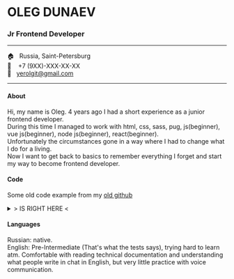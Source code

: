 # OLEG DUNAEV
### Jr Frontend Developer
---
&#127968; &nbsp; Russia, Saint-Petersburg  
&#128241; &nbsp;&nbsp;&nbsp;+7 (9XX)-XXX-XX-XX  
&#128231; &nbsp;&nbsp;yerolgit@gmail.com

---

#### About  
Hi, my name is Oleg.
4 years ago I had a short experience as a junior frontend developer.  
During this time I managed to work with html, css, sass, pug, js(beginner), vue js(beginner), node js(beginner), react(beginner).  
Unfortunately the circumstances gone in a way where I had to change what I do for a living.  
Now I want to get back to basics to remember everything I forget and start my way to become frontend developer.  

#### Code  

Some old code example from my [old github](https://github.com/Snailsloth?tab=repositories) 

<details><summary>> IS RIGHT HERE <</summary>
<p>

```javascript
function getResults(body){
	const $ = cheerio.load(body);
	const vacansys = $('.vacancy-serp-item ');
	const results = [];

	vacansys.each((index, element) => {
		const result = $(element);
		const title = result.find('[data-qa="vacancy-serp__vacancy-title"]').text();
		const salary = result.find('[data-qa="vacancy-serp__vacancy-compensation"]').text();
		const link = result.find('a.bloko-link').attr('href');
		const responsibility = result.find('div[data-qa="vacancy-serp__vacancy_snippet_responsibility"]').text();
		const requirement = result.find('div[data-qa="vacancy-serp__vacancy_snippet_requirement"]').text();
		const employerRaw = result.find('a[data-qa="vacancy-serp__vacancy-employer"]');
		const employer = {
			name: employerRaw.text(),
			link: baseURL + employerRaw.attr('href')
		};
		const address = result.find('[data-qa="vacancy-serp__vacancy-address"]').text();
		const date = result.find('span.vacancy-serp-item__publication-date').text();

		results.push({
			title,
			salary,
			link,
			responsibility,
			requirement,
			employer,
			address,
			date
		});
	})

	return results;
}
```

</p>
</details>


#### Languages  

Russian: native.  
English: Pre-Intermediate (That's what the tests says), trying hard to learn atm.
Comfortable with reading technical documentation and understanding what people write in chat in English, but very little practice with voice communication.
